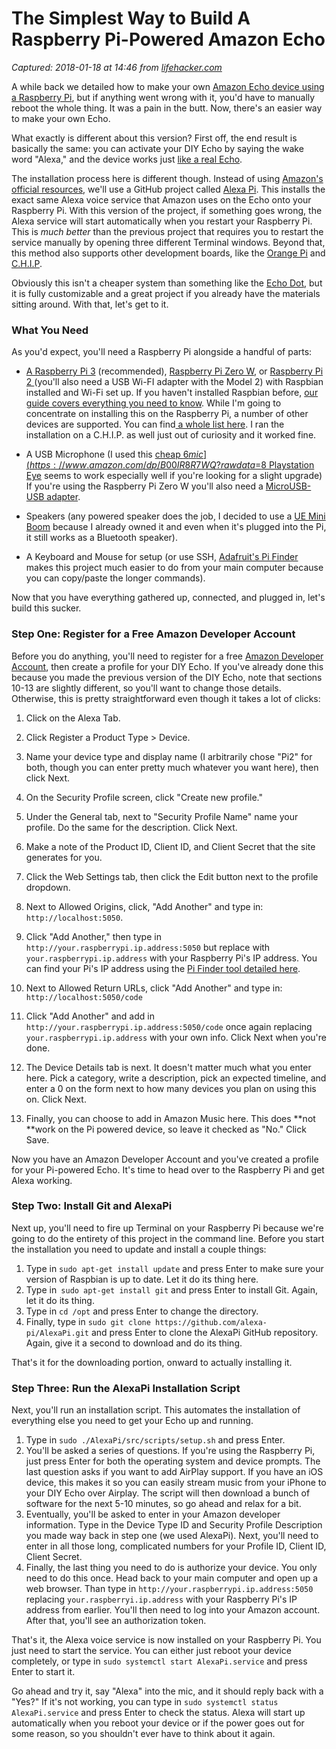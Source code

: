 # The Simplest Way to Build A Raspberry Pi-Powered Amazon Echo

_Captured: 2018-01-18 at 14:46 from [lifehacker.com](https://lifehacker.com/the-simplest-way-to-build-a-raspberry-pi-powered-amazon-1794218212)_

A while back we detailed how to make your own [Amazon Echo device using a Raspberry Pi](https://lifehacker.com/how-to-build-your-own-amazon-echo-with-a-raspberry-pi-1787726931), but if anything went wrong with it, you'd have to manually reboot the whole thing. It was a pain in the butt. Now, there's an easier way to make your own Echo.

What exactly is different about this version? First off, the end result is basically the same: you can activate your DIY Echo by saying the wake word "Alexa," and the device works just [like a real Echo](https://lifehacker.com/the-seven-best-things-you-can-do-with-an-amazon-echo-1766989219).

The installation process here is different though. Instead of using [Amazon's official resources](https://github.com/alexa/alexa-avs-sample-app), we'll use a GitHub project called [Alexa Pi](https://github.com/alexa-pi/AlexaPi). This installs the exact same Alexa voice service that Amazon uses on the Echo onto your Raspberry Pi. With this version of the project, if something goes wrong, the Alexa service will start automatically when you restart your Raspberry Pi. This is _much better_ than the previous project that requires you to restart the service manually by opening three different Terminal windows. Beyond that, this method also supports other development boards, like the [Orange Pi](http://www.orangepi.org/) and [C.H.I.P](https://lifehacker.com/affordable-electronics-board-showdown-raspberry-pi-zer-1786409766).

Obviously this isn't a cheaper system than something like the [Echo Dot](https://www.amazon.com/All-New-Amazon-Echo-Dot-Add-Alexa-To-Any-Room/dp/B01DFKC2SO?tag=lifehackeramzn-20&ascsubtag=f85f4f70aec70134afc910a3e85035c62779b4ef&rawdata=\[t|link\[p|1794218212\[a|B01DFKC2SO\[au|5716493564230329059\[b|lifehacker), but it is fully customizable and a great project if you already have the materials sitting around. With that, let's get to it.

### What You Need

As you'd expect, you'll need a Raspberry Pi alongside a handful of parts:

  * [A Raspberry Pi 3](https://www.amazon.com/Raspberry-Pi-RASP-PI-3-Model-Motherboard/dp/B01CD5VC92/ref=sr_1_2?s=pc&ie=UTF8&qid=1476306172&sr=1-2&keywords=raspberry%2Bpi%2B3ascsubtag=f7d2f55406f42a5f838be7748b3449559876cab0&rawdata=%5Br%7Chttps%3A%2F%2Fwww.google.com%2F%5Bt%7Clink%5Bp%7C1787726931%5Ba%7CB01CD5VC92%5Bau%7C5716493564230329059%5Bb%7Clifehacker&tag=lifehackeramzn-20&ascsubtag=5914db7a1135d80a0233cbee70e35914da6ee2ab&rawdata=\[t|link\[p|1794218212\[a|B01CD5VC92\[au|5716493564230329059\[b|lifehacker) (recommended), [Raspberry Pi Zero W](https://www.raspberrypi.org/products/pi-zero-w/), or [Raspberry Pi 2 ](https://www.amazon.com/Raspberry-Pi-Model-Project-Board/dp/B00T2U7R7I/ref=sr_1_3?s=pc&ie=UTF8&qid=1476306182&sr=1-3&keywords=raspberry%2Bpi%2B2ascsubtag=e3849a60166ac7fb8ea9e2cdfdcacb5816901a91&rawdata=%5Br%7Chttps%3A%2F%2Fwww.google.com%2F%5Bt%7Clink%5Bp%7C1787726931%5Ba%7CB00T2U7R7I%5Bau%7C5716493564230329059%5Bb%7Clifehacker&tag=lifehackeramzn-20&ascsubtag=93ae155dac1023c31e703727be409ab8e749e29f&rawdata=\[t|link\[p|1794218212\[a|B00T2U7R7I\[au|5716493564230329059\[b|lifehacker)(you'll also need a USB Wi-FI adapter with the Model 2) with Raspbian installed and Wi-Fi set up. If you haven't installed Raspbian before, [our guide covers everything you need to know](http://lifehacker.com/the-always-up-to-date-guide-to-setting-up-your-raspberr-1781419054). While I'm going to concentrate on installing this on the Raspberry Pi, a number of other devices are supported. You can find[ a whole list here](https://github.com/alexa-pi/AlexaPi/wiki/Devices). I ran the installation on a C.H.I.P. as well just out of curiosity and it worked fine.  

  * A USB Microphone (I used this [cheap $6 mic](https://www.amazon.com/dp/B00IR8R7WQ?rawdata=%5Br%7Chttps%3A%2F%2Fwww.google.com%2F%5Bt%7Clink%5Bp%7C1787726931%5Ba%7CB00IR8R7WQ%5Bau%7C5716493564230329059%5Bb%7Clifehacker&tag=lifehackeramzn-20&ascsubtag=ac8268282a8f013ca8e5947a2eb2de11853fec68&rawdata=\[t|link\[p|1794218212\[a|B00IR8R7WQ\[au|5716493564230329059\[b|lifehacker), but pretty much any USB mic seems to work. The [$8 Playstation Eye](https://www.amazon.com/PlayStation-Eye-3/dp/B000VTQ3LU/?rawdata=%5Br%7Chttps%3A%2F%2Fwww.google.com%2F%5Bt%7Clink%5Bp%7C1787726931%5Ba%7CB000VTQ3LU%5Bau%7C5716493564230329059%5Bb%7Clifehacker&tag=lifehackeramzn-20&ascsubtag=1f5be43e0e6b645afb36899f3b4853ca9de32853&rawdata=\[t|link\[p|1794218212\[a|B000VTQ3LU\[au|5716493564230329059\[b|lifehacker) seems to work especially well if you're looking for a slight upgrade) If you're using the Raspberry Pi Zero W you'll also need a [MicroUSB-USB adapter](https://www.amazon.com/Ksmile-Female-Adapter-SamSung-tablets/dp/B01C6032G0/ref=sr_1_2?s=electronics&ie=UTF8&qid=1491931594&sr=1-2&keywords=microusb+to+usb&tag=lifehackeramzn-20&ascsubtag=070f0e80f29026ed2a8bb15596b6ee725bcc7c1b&rawdata=\[t|link\[p|1794218212\[a|B01C6032G0\[au|5716493564230329059\[b|lifehacker).
  * Speakers (any powered speaker does the job, I decided to use a [UE Mini Boom](https://www.amazon.com/MINI-BOOM-Wireless-Bluetooth-Speaker/dp/B01IC263QC/ref=sr_1_2?s=electronics&ie=UTF8&qid=1476287163&sr=1-2&keywords=ue%2Bmini%2Bboomascsubtag=356a9dae356396d1a6aa8ac642898347492b2535&rawdata=%5Br%7Chttps%3A%2F%2Fwww.google.com%2F%5Bt%7Clink%5Bp%7C1787726931%5Ba%7CB01IC263QC%5Bau%7C5716493564230329059%5Bb%7Clifehacker&tag=lifehackeramzn-20&ascsubtag=664dfb1a9b7739d3260b99196c1fcdc4af0959a2&rawdata=\[t|link\[p|1794218212\[a|B01IC263QC\[au|5716493564230329059\[b|lifehacker) because I already owned it and even when it's plugged into the Pi, it still works as a Bluetooth speaker).
  * A Keyboard and Mouse for setup (or use SSH, [Adafruit's Pi Finder](https://lifehacker.com/the-raspberry-pi-finder-easily-locates-your-pis-ip-addr-1702081021) makes this project much easier to do from your main computer because you can copy/paste the longer commands).

Now that you have everything gathered up, connected, and plugged in, let's build this sucker.

### Step One: Register for a Free Amazon Developer Account

Before you do anything, you'll need to register for a free [Amazon Developer Account](https://developer.amazon.com/?rawdata=%5Br%7Chttps%3A%2F%2Fwww.google.com%2F%5Bt%7Clink%5Bp%7C1787726931%5Bau%7C5716493564230329059%5Bb%7Clifehacker&tag=lifehackeramzn-20&ascsubtag=96a7f719de987600422f3ff283e46a0f5ccfd751&rawdata=\[t|link\[p|1794218212\[au|5716493564230329059\[b|lifehacker), then create a profile for your DIY Echo. If you've already done this because you made the previous version of the DIY Echo, note that sections 10-13 are slightly different, so you'll want to change those details. Otherwise, this is pretty straightforward even though it takes a lot of clicks:

  1. Click on the Alexa Tab.
  2. Click Register a Product Type > Device.
  3. Name your device type and display name (I arbitrarily chose "Pi2" for both, though you can enter pretty much whatever you want here), then click Next.
  4. On the Security Profile screen, click "Create new profile."
  5. Under the General tab, next to "Security Profile Name" name your profile. Do the same for the description. Click Next.
  6. Make a note of the Product ID, Client ID, and Client Secret that the site generates for you.
  7. Click the Web Settings tab, then click the Edit button next to the profile dropdown.
  8. Next to Allowed Origins, click, "Add Another" and type in: `http://localhost:5050`.
  9. Click "Add Another," then type in `http://your.raspberrypi.ip.address:5050` but replace with `your.raspberrypi.ip.address` with your Raspberry Pi's IP address. You can find your Pi's IP address using the [Pi Finder tool detailed here](https://lifehacker.com/how-to-control-your-raspberry-pi-from-any-computer-usin-1788592777).
  10. Next to Allowed Return URLs, click "Add Another" and type in: `http://localhost:5050/code`
  11. Click "Add Another" and add in `http://your.raspberrypi.ip.address:5050/code` once again replacing `your.raspberrypi.ip.address` with your own info. Click Next when you're done.  

  12. The Device Details tab is next. It doesn't matter much what you enter here. Pick a category, write a description, pick an expected timeline, and enter a 0 on the form next to how many devices you plan on using this on. Click Next.
  13. Finally, you can choose to add in Amazon Music here. This does **not **work on the Pi powered device, so leave it checked as "No." Click Save.

Now you have an Amazon Developer Account and you've created a profile for your Pi-powered Echo. It's time to head over to the Raspberry Pi and get Alexa working.

### Step Two: Install Git and AlexaPi

Next up, you'll need to fire up Terminal on your Raspberry Pi because we're going to do the entirety of this project in the command line. Before you start the installation you need to update and install a couple things:

  1. Type in `sudo apt-get install update` and press Enter to make sure your version of Raspbian is up to date. Let it do its thing here.
  2. Type in` sudo apt-get install git` and press Enter to install Git. Again, let it do its thing.
  3. Type in `cd /opt` and press Enter to change the directory.
  4. Finally, type in `sudo git clone https://github.com/alexa-pi/AlexaPi.git` and press Enter to clone the AlexaPi GitHub repository. Again, give it a second to download and do its thing.

That's it for the downloading portion, onward to actually installing it.

### Step Three: Run the AlexaPi Installation Script

Next, you'll run an installation script. This automates the installation of everything else you need to get your Echo up and running.

  1. Type in `sudo ./AlexaPi/src/scripts/setup.sh` and press Enter.
  2. You'll be asked a series of questions. If you're using the Raspberry Pi, just press Enter for both the operating system and device prompts. The last question asks if you want to add AirPlay support. If you have an iOS device, this makes it so you can easily stream music from your iPhone to your DIY Echo over Airplay. The script will then download a bunch of software for the next 5-10 minutes, so go ahead and relax for a bit. 
  3. Eventually, you'll be asked to enter in your Amazon developer information. Type in the Device Type ID and Security Profile Description you made way back in step one (we used AlexaPi). Next, you'll need to enter in all those long, complicated numbers for your Profile ID, Client ID, Client Secret.
  4. Finally, the last thing you need to do is authorize your device. You only need to do this once. Head back to your main computer and open up a web browser. Than type in `http://your.raspberrypi.ip.address:5050` replacing `your.raspberryi.ip.address` with your Raspberry Pi's IP address from earlier. You'll then need to log into your Amazon account. After that, you'll see an authorization token.

That's it, the Alexa voice service is now installed on your Raspberry Pi. You just need to start the service. You can either just reboot your device completely, or type in `sudo systemctl start AlexaPi.service` and press Enter to start it.

Go ahead and try it, say "Alexa" into the mic, and it should reply back with a "Yes?" If it's not working, you can type in `sudo systemctl status AlexaPi.service` and press Enter to check the status. Alexa will start up automatically when you reboot your device or if the power goes out for some reason, so you shouldn't ever have to think about it again.
